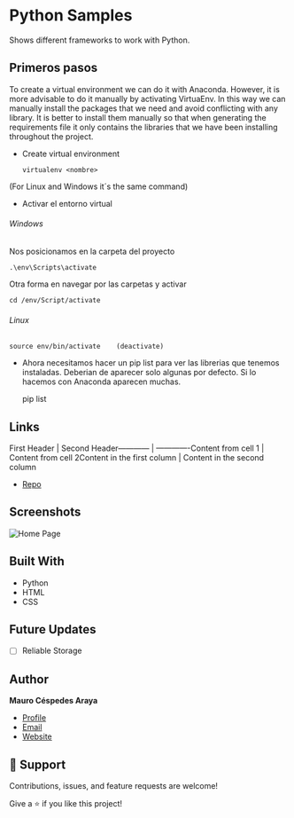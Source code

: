   # Python Samples
  Shows different frameworks to work with Python.

  ## Primeros pasos

  To create a virtual environment we can do it with Anaconda. However, it is more advisable to do it manually by activating VirtuaEnv. In this way we can manually install the packages that we need and avoid conflicting with any library. It is better to install them manually so that when generating the requirements file it only contains the libraries that we have been installing throughout the project.

  - Create virtual environment

        virtualenv <nombre>

  (For Linux and Windows it´s the same command)

  - Activar el entorno virtual

  ###### Windows

  Nos posicionamos en la carpeta del proyecto

    .\env\Scripts\activate

  Otra forma en navegar por las carpetas y activar

    cd /env/Script/activate

  ###### Linux

    source env/bin/activate    (deactivate)

  - Ahora necesitamos hacer un pip list para ver las librerias que tenemos instaladas. Deberian de aparecer solo algunas por defecto. Si lo hacemos con Anaconda aparecen muchas.

	  pip list

  ## Links

  First Header | Second Header———— | ————-Content from cell 1 | Content from cell 2Content in the first column | Content in the second column

   - [Repo](https://github.com/mcespedesWK/PythonSamples)

   ## Screenshots

   ![Home Page](/img/download.jfif)


   ## Built With

   - Python
   - HTML
   - CSS

   ## Future Updates

   - [ ] Reliable Storage

   ## Author

   **Mauro Céspedes Araya**

   - [Profile](https://github.com/rohit19060 "Rohit jain")
   - [Email](mailto:mauro.cespedesaraya@wolterskluwer.com?subject=Hi "Hi!")
   - [Website](https://maurocespedes.notion.site/Mauro-C-spedes-Araya-dd59fd760a8b4060ae1423ad78b1e2f3)

   ## 🤝 Support

   Contributions, issues, and feature requests are welcome!

   Give a ⭐️ if you like this project!
